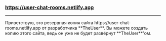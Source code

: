### https://user-chat-rooms.netlify.app
<hr></hr>
Приветствую, это резервная копия сайта https://user-chat-rooms.netlify.app от разработчика **TheUser**. Вы можете создать копию этого сайта, ведь он уже не будет развёрнут **TheUser**'ом.
